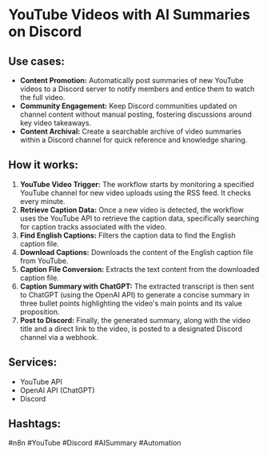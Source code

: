 # YouTube Videos with AI Summaries on Discord

## Use cases:

- **Content Promotion:** Automatically post summaries of new YouTube videos to a Discord server to notify members and entice them to watch the full video.
- **Community Engagement:** Keep Discord communities updated on channel content without manual posting, fostering discussions around key video takeaways.
- **Content Archival:** Create a searchable archive of video summaries within a Discord channel for quick reference and knowledge sharing.

## How it works:

1.  **YouTube Video Trigger:** The workflow starts by monitoring a specified YouTube channel for new video uploads using the RSS feed.  It checks every minute.
2.  **Retrieve Caption Data:** Once a new video is detected, the workflow uses the YouTube API to retrieve the caption data, specifically searching for caption tracks associated with the video.
3.  **Find English Captions:** Filters the caption data to find the English caption file.
4.  **Download Captions:** Downloads the content of the English caption file from YouTube.
5.  **Caption File Conversion:** Extracts the text content from the downloaded caption file.
6.  **Caption Summary with ChatGPT:**  The extracted transcript is then sent to ChatGPT (using the OpenAI API) to generate a concise summary in three bullet points highlighting the video's main points and its value proposition.
7.  **Post to Discord:** Finally, the generated summary, along with the video title and a direct link to the video, is posted to a designated Discord channel via a webhook.

## Services:

-   YouTube API
-   OpenAI API (ChatGPT)
-   Discord

## Hashtags:

#n8n #YouTube #Discord #AISummary #Automation
